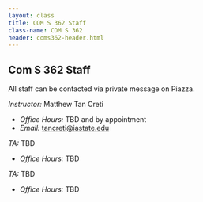 ```yaml
---
layout: class
title: COM S 362 Staff
class-name: COM S 362
header: coms362-header.html
---
```


## Com S 362 Staff

All staff can be contacted via private message on Piazza.

_Instructor:_ Matthew Tan Creti

* _Office Hours:_ TBD and by appointment
* _Email:_ tancreti@iastate.edu

_TA:_ TBD

* _Office Hours:_ TBD

_TA:_ TBD

* _Office Hours:_ TBD

